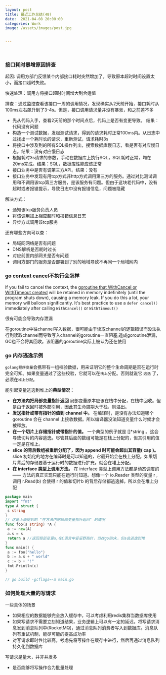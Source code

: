 ```yaml
---
layout: post
title: 最近工作总结(48)
date:  2021-04-08 20:00:00
categories: Work
image: /assets/images/post.jpg


---
```


​    

### 接口耗时暴增原因排查

起因: 调用方部门反馈某个内部接口耗时突然增加了，导致原本超时时间设置太小，而接口超时失败。

快速处理：调用方将接口超时时间增大到合适值

排查：通过监控查看该接口一周的调用情况，发现确实从2天前开始，接口耗时从100ms左右飙升到了3-4s。但是，接口调用请求量并没有暴涨，和之前差不多

- 先从代码入手，查看2天前的那个时间点后，代码上是否有变更导致。 结果：代码没有问题
- 构造一个测试数据，发起测试请求，得到的请求耗时正常100ms内。从日志中过找出一个耗时长的请求，重新测试，请求耗时3s
- 将接口中涉及到的所有SQL操作列出，搜索数据库慢日志，看是否有对应慢日志。结果：没有对应慢日志
- 根据耗时3s请求的参数，手动在数据库上执行SQL，SQL耗时正常，均在20ms完成。结果：SQL，数据库性能应该正常
- 接口业务中是否有调第三方API。结果：没有
- 接口业务中发现有用tcp方式非http方式调用第三方的服务。通过对比测试调用和不调用该tcp第三方服务，是该服务有问题。但由于这块老代码中，没有超时或者报错提示，导致日志中没有报错信息，问题被隐藏

解决方式：

- 通知该tcp服务负责人员
- 将该调用加上相应超时和报错信息日志
- 异步方式调用该tcp服务

还有哪些方向可以查：

- 局域网网络是否有问题
- DNS解析是否耗时过长
- 对应前置内部网关是否有问题
- 调用方部门的服务是否部署到了别的地域导致不再同一个局域网内



### go context cancel不执行会怎样

If you fail to cancel the context, the [goroutine that WithCancel or WithTimeout created](https://golang.org/src/context/context.go?s=9162:9288) will be retained in memory indefinitely (until the program shuts down), causing a memory leak. If you do this a lot, your memory will balloon significantly. It's best practice to use a `defer cancel()` immediately after calling `WithCancel()` or `WithTimeout()`

很有可能会导致内存泄漏

在goroutine中往channel写入数据，很可能由于读取channel的逻辑错误而没法执行到读取channel而导致写入channel的goroutine一直阻塞,造成goroutine泄漏，GC也不会将其回收。该阻塞的goroutine实际上被认为还在使用

### go 内存逃逸示例

`golang程序变量`会携带有一组校验数据，用来证明它的整个生命周期是否在运行时完全可知。如果变量通过了这些校验，它就可以在`栈上`分配。否则就说它 `逃逸` 了，必须在`堆上分配`。

能引起变量逃逸到堆上的**典型情况**：

- **在方法内把局部变量指针返回** 局部变量原本应该在栈中分配，在栈中回收。但是由于返回时被外部引用，因此其生命周期大于栈，则溢出。
- **发送指针或带有指针的值到 channel 中。** 在编译时，是没有办法知道哪个 goroutine 会在 channel 上接收数据。所以编译器没法知道变量什么时候才会被释放。
- **在一个切片上存储指针或带指针的值。** 一个典型的例子就是 []*string 。这会导致切片的内容逃逸。尽管其后面的数组可能是在栈上分配的，但其引用的值一定是在堆上。
- **slice 的背后数组被重新分配了，因为 append 时可能会超出其容量( cap )。** slice 初始化的地方在编译时是可以知道的，它最开始会在栈上分配。如果切片背后的存储要基于运行时的数据进行扩充，就会在堆上分配。
- **在 interface 类型上调用方法。** 在 interface 类型上调用方法都是动态调度的 —— 方法的真正实现只能在运行时知道。想像一个 io.Reader 类型的变量 r , 调用 r.Read(b) 会使得 r 的值和切片b 的背后存储都逃逸掉，所以会在堆上分配

```go
package main
import "fmt"
type A struct {
 s string
}
// 这是上面提到的 "在方法内把局部变量指针返回" 的情况
func foo(s string) *A {
 a := new(A) 
 a.s = s
 return a //返回局部变量a,在C语言中妥妥野指针，但在go则ok，但a会逃逸到堆
}
func main() {
 a := foo("hello")
 b := a.s + " world"
 c := b + "!"
 fmt.Println(c)
}

// go build -gcflags=-m main.go
```



### 如何处理大量的写请求

一些具体的场景

- 如果相应的数据能够完全放入缓存中，可以考虑利用redis集群当数据库使用
- 如果写请求不需要立刻知道结果，业务逻辑上可以有一定的延迟。将写请求消息发到消息队列中(RocketMQ)，通过消息队列消费者写入到数据库。消息队列有重试机制，能尽可能的提高成功率
- 对写请求即时性比较高，考虑先将写操作在缓存中进行，然后再通过消息队列持久化到数据库

写请求是量大，并非并发多

- 是否能够将写操作合为批量处理

 